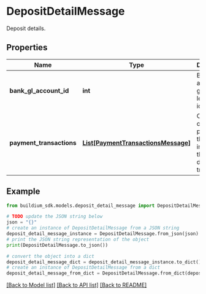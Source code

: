 # DepositDetailMessage

Deposit details.

## Properties

Name | Type | Description | Notes
------------ | ------------- | ------------- | -------------
**bank_gl_account_id** | **int** | Bank account general ledger identifier. | [optional] 
**payment_transactions** | [**List[PaymentTransactionsMessage]**](PaymentTransactionsMessage.md) | Collection of payments that were included in the bank deposit transaction. | [optional] 

## Example

```python
from buildium_sdk.models.deposit_detail_message import DepositDetailMessage

# TODO update the JSON string below
json = "{}"
# create an instance of DepositDetailMessage from a JSON string
deposit_detail_message_instance = DepositDetailMessage.from_json(json)
# print the JSON string representation of the object
print(DepositDetailMessage.to_json())

# convert the object into a dict
deposit_detail_message_dict = deposit_detail_message_instance.to_dict()
# create an instance of DepositDetailMessage from a dict
deposit_detail_message_from_dict = DepositDetailMessage.from_dict(deposit_detail_message_dict)
```
[[Back to Model list]](../README.md#documentation-for-models) [[Back to API list]](../README.md#documentation-for-api-endpoints) [[Back to README]](../README.md)


